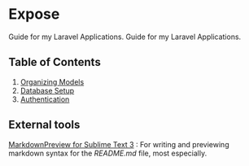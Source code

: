 # Expose
Guide for my Laravel Applications.	Guide for my Laravel Applications.

## Table of Contents
1. [Organizing Models](https://github.com/Lavendar77/Expose/tree/organizing-models)
2. [Database Setup](https://github.com/Lavendar77/Expose/tree/database-setup)
3. [Authentication](https://github.com/Lavendar77/Expose/tree/authentication-setup)

## External tools
[MarkdownPreview for Sublime Text 3](https://facelessuser.github.io/MarkdownPreview/)
: For writing and previewing markdown syntax for the *README.md* file, most especially.